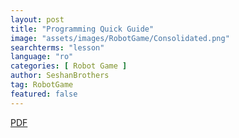 ```yaml
---
layout: post
title: "Programming Quick Guide"
image: "assets/images/RobotGame/Consolidated.png"
searchterms: "lesson"
language: "ro"
categories: [ Robot Game ]
author: SeshanBrothers
tag: RobotGame
featured: false
---
```




<a href="/translations/ro/RobotGame/ProgrammingQuickGuide (rom).pdf">PDF</a>
